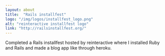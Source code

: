 ```yaml
---
layout: about
title:  "Rails installfest"
logo: "/img/logos/installfest_logo.png"
alt: "reinteractive installfest logo"
link: "http://railsinstallfest.org/"
---
```


Completed a Rails installfest hosted by reinteractive where I installed Ruby and Rails and made a blog app like through heroku.
